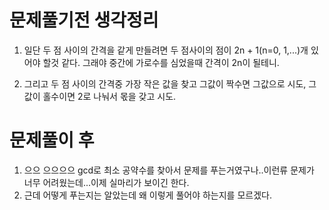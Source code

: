 # 문제풀기전 생각정리

1. 일단 두 점 사이의 간격을 같게 만들려면 두 점사이의 점이 2n + 1(n=0, 1,...)개 있어야 할것 같다. 그래야 중간에 가로수를 심었을때 간격이 2n이 될테니.

2. 그리고 두 점 사이의 간격중 가장 작은 값을 찾고 그값이 짝수면 그값으로 시도, 그 값이 홀수이면 2로 나눠서 몫을 갖고 시도.

# 문제풀이 후

1. 으으 으으으으 gcd로 최소 공약수를 찾아서 문제를 푸는거였구나..이런류 문제가 너무 어려웠는데...이제 실마리가 보이긴 한다.
2. 근데 어떻게 푸는지는 알았는데 왜 이렇게 풀어야 하는지를 모르겠다.
